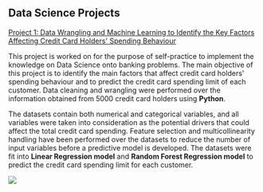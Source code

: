 ## Data Science Projects

[Project 1: Data Wrangling and Machine Learning to Identify the Key Factors Affecting Credit Card Holders' Spending Behaviour](https://github.com/nfiahmadfakhri/nfiahmadfakhri.github.io/blob/master/projects/Portfolio%20-%20Credit%20Card%20Spending%20Behaviour.ipynb)

This project is worked on for the purpose of self-practice to implement the knowledge on Data Science onto banking problems. The main objective of this project is to identify the main factors that affect credit card holders' spending behaviour and to predict the credit card spending limit of each customer. Data cleaning and wrangling were performed over the information obtained from 5000 credit card holders using __Python__. 

The datasets contain both numerical and categorical variables, and all variables were taken into consideration as the potential drivers that could affect the total credit card spending. Feature selection and multicollinearity handling have been performed over the datasets to reduce the number of input variables before a predictive model is developed. The datasets were fit into __Linear Regression model__ and __Random Forest Regression model__ to predict the credit card spending limit for each customer.


<img src="projects/Top 10 Factors Affecting Credit Card Total Spending.png?raw=true"/>

